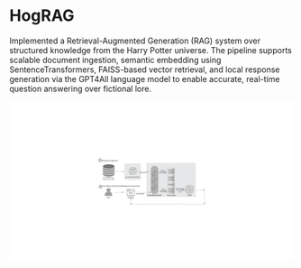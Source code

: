 # HogRAG
Implemented a Retrieval-Augmented Generation (RAG) system over structured knowledge from the Harry Potter universe. The pipeline supports scalable document ingestion, semantic embedding using SentenceTransformers, FAISS-based vector retrieval, and local response generation via the GPT4All language model to enable accurate, real-time question answering over fictional lore.

![Alt text](diagram.png)
